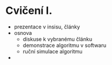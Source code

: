 # Cvičení I.
* prezentace v insisu, články 
* osnova
    * diskuse k vybranému článku
    * demonstrace algoritmu v softwaru
    * ruční simulace algoritmu
* 